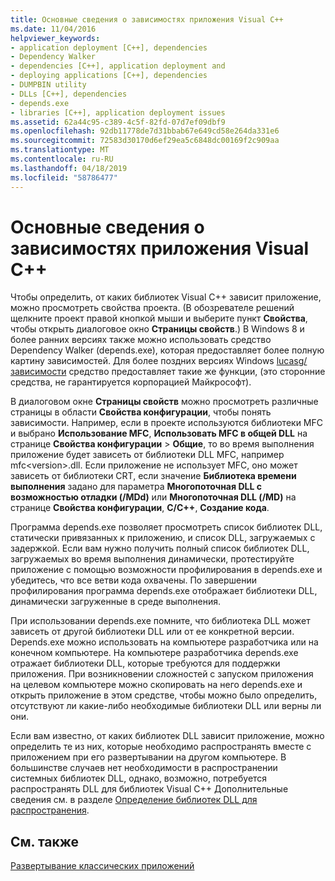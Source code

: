 ```yaml
---
title: Основные сведения о зависимостях приложения Visual C++
ms.date: 11/04/2016
helpviewer_keywords:
- application deployment [C++], dependencies
- Dependency Walker
- dependencies [C++], application deployment and
- deploying applications [C++], dependencies
- DUMPBIN utility
- DLLs [C++], dependencies
- depends.exe
- libraries [C++], application deployment issues
ms.assetid: 62a44c95-c389-4c5f-82fd-07d7ef09dbf9
ms.openlocfilehash: 92db11778de7d31bbab67e649cd58e264da331e6
ms.sourcegitcommit: 72583d30170d6ef29ea5c6848dc00169f2c909aa
ms.translationtype: MT
ms.contentlocale: ru-RU
ms.lasthandoff: 04/18/2019
ms.locfileid: "58786477"
---
```

# <a name="understanding-the-dependencies-of-a-visual-c-application"></a>Основные сведения о зависимостях приложения Visual C++

Чтобы определить, от каких библиотек Visual C++ зависит приложение, можно просмотреть свойства проекта. (В обозревателе решений щелкните проект правой кнопкой мыши и выберите пункт **Свойства**, чтобы открыть диалоговое окно **Страницы свойств**.) В Windows 8 и более ранних версиях также можно использовать средство Dependency Walker (depends.exe), которая предоставляет более полную картину зависимостей. Для более поздних версиях Windows [lucasg/зависимости](https://github.com/lucasg/Dependencies) средство предоставляет такие же функции, (это сторонние средства, не гарантируется корпорацией Майкрософт).

В диалоговом окне **Страницы свойств** можно просмотреть различные страницы в области **Свойства конфигурации**, чтобы понять зависимости. Например, если в проекте используются библиотеки MFC и выбрано **Использование MFC**, **Использовать MFC в общей DLL** на странице **Свойства конфигурации** > **Общие**, то во время выполнения приложение будет зависеть от библиотеки DLL MFC, например mfc\<version>.dll. Если приложение не использует MFC, оно может зависеть от библиотеки CRT, если значение **Библиотека времени выполнения** задано для параметра **Многопоточная DLL с возможностью отладки (/MDd)** или **Многопоточная DLL (/MD)** на странице **Свойства конфигурации**, **C/C++**, **Создание кода**.

Программа depends.exe позволяет просмотреть список библиотек DLL, статически привязанных к приложению, и список DLL, загружаемых с задержкой. Если вам нужно получить полный список библиотек DLL, загружаемых во время выполнения динамически, протестируйте приложение с помощью возможности профилирования в depends.exe и убедитесь, что все ветви кода охвачены. По завершении профилирования программа depends.exe отображает библиотеки DLL, динамически загруженные в среде выполнения.

При использовании depends.exe помните, что библиотека DLL может зависеть от другой библиотеки DLL или от ее конкретной версии. Depends.exe можно использовать на компьютере разработчика или на конечном компьютере. На компьютере разработчика depends.exe отражает библиотеки DLL, которые требуются для поддержки приложения. При возникновении сложностей с запуском приложения на целевом компьютере можно скопировать на него depends.exe и открыть приложение в этом средстве, чтобы можно было определить, отсутствуют ли какие-либо необходимые библиотеки DLL или верны ли они.

Если вам известно, от каких библиотек DLL зависит приложение, можно определить те из них, которые необходимо распространять вместе с приложением при его развертывании на другом компьютере. В большинстве случаев нет необходимости в распространении системных библиотек DLL, однако, возможно, потребуется распространять DLL для библиотек Visual C++ Дополнительные сведения см. в разделе [Определение библиотек DLL для распространения](determining-which-dlls-to-redistribute.md).

## <a name="see-also"></a>См. также

[Развертывание классических приложений](deploying-native-desktop-applications-visual-cpp.md)
